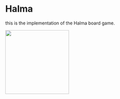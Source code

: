 # Halma
this is the implementation of the Halma board game.

<img src="https://m.media-amazon.com/images/I/71DAPQJCPvL._AC_UF1000,1000_QL80_.jpg" width="200" height="200" />
